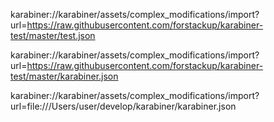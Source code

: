 karabiner://karabiner/assets/complex_modifications/import?url=https://raw.githubusercontent.com/forstackup/karabiner-test/master/test.json

karabiner://karabiner/assets/complex_modifications/import?url=https://raw.githubusercontent.com/forstackup/karabiner-test/master/karabiner.json


karabiner://karabiner/assets/complex_modifications/import?url=file:///Users/user/develop/karabiner/karabiner.json

